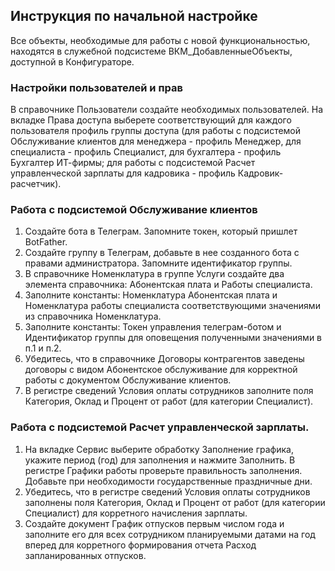 ## Инструкция по начальной настройке
Все объекты, необходимые для работы с новой функциональностью, находятся в служебной подсистеме ВКМ_ДобавленныеОбъекты, доступной в Конфигураторе.

### Настройки пользователей и прав
В справочнике Пользователи создайте необходимых пользователей. На вкладке Права доступа выберете соответствующий для каждого пользователя профиль группы доступа (для работы с подсистемой Обслуживание клиентов для менеджера - профиль Менеджер, для специалиста - профиль Специалист, для бухгалтера - профиль Бухгалтер ИТ-фирмы; для работы с подсистемой Расчет управленческой зарплаты для кадровика - профиль Кадровик-расчетчик).

### Работа с подсистемой Обслуживание клиентов
1. Создайте бота в Телеграм. Запомните токен, который пришлет BotFather.
2. Создайте группу в Телеграм, добавьте в нее созданного бота с правами администратора. Запомните идентификатор группы.
3. В справочнике Номенклатура в группе Услуги создайте два элемента справочника: Абонентская плата и Работы специалиста.
4. Заполните константы: Номенклатура Абонентская плата и Номенклатура работы специалиста соответствующими значениями из справочника Номенклатура.
5. Заполните константы: Токен управления телеграм-ботом и Идентификатор группы для оповещения полученными значениями в п.1 и п.2.
6. Убедитесь, что в справочнике Договоры контрагентов заведены договоры с видом Абонентское обслуживание для корректной работы с документом Обслуживание клиентов.
7. В регистре сведений Условия оплаты сотрудников заполните поля Категория, Оклад и Процент от работ (для категории Специалист).

### Работа с подсистемой Расчет управленческой зарплаты.
1. На вкладке Сервис выберите обработку Заполнение графика, укажите период (год) для заполнения и нажмите Заполнить. В регистре Графики работы проверьте правильность заполнения. Добавьте при необходимости государственные праздничные дни.
2. Убедитесь, что в регистре сведений Условия оплаты сотрудников заполнены поля Категория, Оклад и Процент от работ (для категории Специалист) для корретного начисления зарплаты.
3. Создайте документ График отпусков первым числом года и заполните его для всех сотрудником планируемыми датами на год вперед для корретного формирования отчета Расход запланированных отпусков.